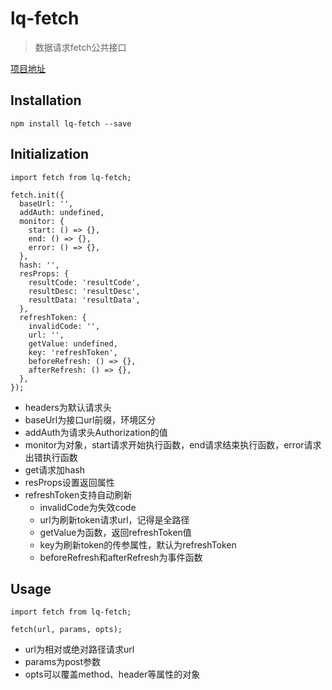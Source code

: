 # lq-fetch
> 数据请求fetch公共接口

[项目地址](https://github.com/luoqi14/lq-fetch)

## Installation

  ```
  npm install lq-fetch --save
  ```
  
## Initialization
```
import fetch from lq-fetch;

fetch.init({
  baseUrl: '',
  addAuth: undefined,
  monitor: {
    start: () => {},
    end: () => {},
    error: () => {},
  },
  hash: '',
  resProps: {
    resultCode: 'resultCode',
    resultDesc: 'resultDesc',
    resultData: 'resultData',
  },
  refreshToken: {
    invalidCode: '',
    url: '',
    getValue: undefined,
    key: 'refreshToken',
    beforeRefresh: () => {},
    afterRefresh: () => {},
  },
});
```
- headers为默认请求头
- baseUrl为接口url前缀，环境区分
- addAuth为请求头Authorization的值
- monitor为对象，start请求开始执行函数，end请求结束执行函数，error请求出错执行函数
- get请求加hash
- resProps设置返回属性
- refreshToken支持自动刷新
  - invalidCode为失效code
  - url为刷新token请求url，记得是全路径
  - getValue为函数，返回refreshToken值
  - key为刷新token的传参属性，默认为refreshToken
  - beforeRefresh和afterRefresh为事件函数
  
## Usage
```
import fetch from lq-fetch;

fetch(url, params, opts);
```
- url为相对或绝对路径请求url
- params为post参数
- opts可以覆盖method、header等属性的对象
